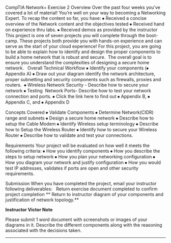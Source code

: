 CompTIA Network+ Exercise 2
Overview
Over the past four weeks you’ve covered a lot of material! You’re well on your way to becoming a Networking Expert. To recap the content so far, you have:
⦁	Received a concise overview of the Network content and the objectives tested
⦁	Received hand on experience thru labs.
⦁	Received demos as provided by the instructor
This project is one of seven projects you will complete through the boot-camp. These projects both provide you with hands-on experience and can serve as the start of your cloud experience!
For this project, you are going to be able to explain how to identify and design the proper components to build a home network that is robust and secure. 
The overall goal is to ensure you understand the complexities of designing a secure home network.
 
Overall Technical Workflow
⦁	Identify your components (⦁	Appendix A)
⦁	Draw out your diagram identify the network architecture, proper subnetting and security components such as firewalls, proxies and routers. 
⦁	Wireless Network Security - Describe how to secure your network
⦁	Testing  Network Ports- Describe how to test your network connection and ports.
⦁	Click the link here to find out ⦁	Appendix B, ⦁	Appendix C, and ⦁	Appendix D 
 
Concepts Covered
⦁	Validate Components
⦁	Determine Network(CIDR) range and subnets
⦁	Design a secure home network
⦁	Describe how to setup the Cable Modem
⦁	Identify Wireless setup terminology
⦁	Describe how to Setup the Wireless Router
⦁	Identify how to secure your Wireless Router
⦁	Describe how to validate and test your connections.

Requirements
Your project will be evaluated on how well it meets the following criteria:
⦁	How you identify components
⦁	How you describe the steps to setup network
⦁	How you plan your networking configuration
⦁	How you diagram your network and justify configuration
⦁	How you would test IP addresses, validates if ports are open and other security requirements.

Submission
When you have completed the project, email your instructor following deliverables:
 
Return exercise document completed to confirm project completion **
Return to instructor diagram of your components and justification of network topology.**

**Instructor Victor Note**

Please submit 1 word document with screenshots or images of your diagrams in it. Describe the different components along with the reasoning associated with the decisions taken. 

****
